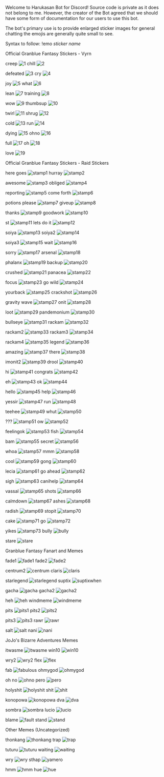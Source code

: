 Welcome to Harukasan Bot for Discord!
Source code is private as it does not belong to me. However, the creator of the Bot agreed that we should have some form of documentation for our users to use this bot.

The bot's primary use is to provide enlarged sticker images for general chatting the emojis are generally quite small to see.

Syntax to follow: !emo *sticker name*

Official Granblue Fantasy Stickers - Vyrn

creep
![1](https://cloud.githubusercontent.com/assets/8453488/22091365/efc5edaa-de31-11e6-831e-2d050993aeb7.png) chill
![2](https://cloud.githubusercontent.com/assets/8453488/22091366/efc5d8ce-de31-11e6-8d32-2a68badd6659.png)

defeated
![3](https://cloud.githubusercontent.com/assets/8453488/22091369/efd36e44-de31-11e6-88a7-4e465ae38e8b.png) cry
![4](https://cloud.githubusercontent.com/assets/8453488/22091368/efd1120c-de31-11e6-9682-9c9b195f4022.png)

joy
![5](https://cloud.githubusercontent.com/assets/8453488/22091370/efd84bf8-de31-11e6-9a71-34d8ecd75e6c.png) what
![6](https://cloud.githubusercontent.com/assets/8453488/22091373/eff3ec00-de31-11e6-9a4b-1fb1be4d3d88.png)

lean
![7](https://cloud.githubusercontent.com/assets/8453488/22091372/eff2cab4-de31-11e6-8165-70957ba3b773.png) training
![8](https://cloud.githubusercontent.com/assets/8453488/22091371/eff1f170-de31-11e6-9178-6ca69d15763f.png)

wow
![9](https://cloud.githubusercontent.com/assets/8453488/22091375/efff51d0-de31-11e6-803b-f95dc5f72477.png) thumbsup
![10](https://cloud.githubusercontent.com/assets/8453488/22091374/efff0cfc-de31-11e6-8f63-af98a260ff42.png)

twirl
![11](https://cloud.githubusercontent.com/assets/8453488/22091376/f0057466-de31-11e6-8f1b-253de24caca2.png) shrug
![12](https://cloud.githubusercontent.com/assets/8453488/22091379/f0200a56-de31-11e6-98fb-eba6a0722992.png)

cold
![13](https://cloud.githubusercontent.com/assets/8453488/22091380/f020bfc8-de31-11e6-91d8-23c0d290f305.png) run
![14](https://cloud.githubusercontent.com/assets/8453488/22091378/f01dbed6-de31-11e6-9d23-457517b4e0b5.png)

dying
![15](https://cloud.githubusercontent.com/assets/8453488/22091382/f02b0c26-de31-11e6-8db1-ea515ec44780.png) ohno
![16](https://cloud.githubusercontent.com/assets/8453488/22091381/f02a1d20-de31-11e6-8ad9-49a7f1e646e2.png)

full
![17](https://cloud.githubusercontent.com/assets/8453488/22091383/f0335ff2-de31-11e6-8666-9e742c11d30a.png) oh
![18](https://cloud.githubusercontent.com/assets/8453488/22091384/f04ace30-de31-11e6-8e1f-d0615f4bc3f5.png) 

love
![19](https://cloud.githubusercontent.com/assets/8453488/22091386/f04ce2ec-de31-11e6-9a0b-fca61106d781.png)


Official Granblue Fantasy Stickers - Raid Stickers

here goes
![stamp1](https://cloud.githubusercontent.com/assets/8453488/22091416/f127c060-de31-11e6-8bbf-ec744b9cb466.png) hurray
![stamp2](https://cloud.githubusercontent.com/assets/8453488/22091417/f12aaed8-de31-11e6-9263-f4401690b166.png)

awesome
![stamp3](https://cloud.githubusercontent.com/assets/8453488/22091418/f13779c4-de31-11e6-918b-9781f442754f.png) obliged
![stamp4](https://cloud.githubusercontent.com/assets/8453488/22091419/f13b097c-de31-11e6-9c33-2d66d4c9db05.png)

reporting
![stamp5](https://cloud.githubusercontent.com/assets/8453488/22091420/f14b28de-de31-11e6-9c28-4462da94be39.png) come forth
![stamp6](https://cloud.githubusercontent.com/assets/8453488/22091422/f151e282-de31-11e6-822b-7dd7742d2384.png)

potions please
![stamp7](https://cloud.githubusercontent.com/assets/8453488/22091421/f14f572e-de31-11e6-9f9f-5dc4c9a0f5b5.png) giveup
![stamp8](https://cloud.githubusercontent.com/assets/8453488/22091423/f1562f4a-de31-11e6-90aa-5a93309a581c.png)

thanks
![stamp9](https://cloud.githubusercontent.com/assets/8453488/22091424/f162acb6-de31-11e6-813b-86470fd8be1d.png) goodwork
![stamp10](https://cloud.githubusercontent.com/assets/8453488/22091425/f1687e34-de31-11e6-837c-6647dff83ac0.png)

st
![stamp11](https://cloud.githubusercontent.com/assets/8453488/22091426/f179a01a-de31-11e6-85c5-78ae8951e5f0.png) lets do it
![stamp12](https://cloud.githubusercontent.com/assets/8453488/22091427/f17ad480-de31-11e6-9b71-2395afb53ae5.png)

soiya
![stamp13](https://cloud.githubusercontent.com/assets/8453488/22091428/f17cbe6c-de31-11e6-9bed-f181e2443eb8.png) soiya2
![stamp14](https://cloud.githubusercontent.com/assets/8453488/22091429/f183725c-de31-11e6-90e4-1a06d35a621c.png)

soiya3
![stamp15](https://cloud.githubusercontent.com/assets/8453488/22091430/f18c7366-de31-11e6-85b2-9a3a6b6f1877.png) wait
![stamp16](https://cloud.githubusercontent.com/assets/8453488/22091431/f194a9d2-de31-11e6-9e50-8f2444c48451.png)

sorry
![stamp17](https://cloud.githubusercontent.com/assets/8453488/22091433/f1a5cd98-de31-11e6-9de0-a15f9514d9e2.png) arsenal
![stamp18](https://cloud.githubusercontent.com/assets/8453488/22091432/f1a55d86-de31-11e6-90cd-0f72743d2079.png)

phalanx
![stamp19](https://cloud.githubusercontent.com/assets/8453488/22091434/f1a8ce9e-de31-11e6-84fe-905de8aaf4df.png) backup
![stamp20](https://cloud.githubusercontent.com/assets/8453488/22091435/f1af5340-de31-11e6-8a6d-454f5ccebd0a.png)

crushed
![stamp21](https://cloud.githubusercontent.com/assets/8453488/22091436/f1b7cec6-de31-11e6-987c-1c747c209905.png) panacea
![stamp22](https://cloud.githubusercontent.com/assets/8453488/22091437/f1c2ab16-de31-11e6-9d42-3d1b237a354a.png)

focus
![stamp23](https://cloud.githubusercontent.com/assets/8453488/22091438/f1ce17da-de31-11e6-9948-b2cacaf4cd3c.png) go wild
![stamp24](https://cloud.githubusercontent.com/assets/8453488/22091439/f1d40f6e-de31-11e6-9340-86eb8b8a2b13.png)

yourback
![stamp25](https://cloud.githubusercontent.com/assets/8453488/22091440/f1d932dc-de31-11e6-86ef-520bc6f00532.png) crackshot
![stamp26](https://cloud.githubusercontent.com/assets/8453488/22091441/f1dc0f98-de31-11e6-8852-491ed5c5b291.png)

gravity wave
![stamp27](https://cloud.githubusercontent.com/assets/8453488/22091442/f1e50788-de31-11e6-83a3-4903292337c9.png) onit
![stamp28](https://cloud.githubusercontent.com/assets/8453488/22091443/f1ef4af4-de31-11e6-85b8-a2658d6ec430.png)

loot
![stamp29](https://cloud.githubusercontent.com/assets/8453488/22091444/f1fecb28-de31-11e6-80e0-79f6a771dd41.png) pandemonium
![stamp30](https://cloud.githubusercontent.com/assets/8453488/22091445/f202c160-de31-11e6-9915-66c235455883.png)

bullseye
![stamp31](https://cloud.githubusercontent.com/assets/8453488/22091446/f2041330-de31-11e6-81a6-9bd13453c887.png) rackam
![stamp32](https://cloud.githubusercontent.com/assets/8453488/22091447/f207304c-de31-11e6-97e1-0de755428738.png)

rackam2
![stamp33](https://cloud.githubusercontent.com/assets/8453488/22091448/f211fcde-de31-11e6-81e9-d5022e104506.png) rackam3
![stamp34](https://cloud.githubusercontent.com/assets/8453488/22091449/f21caaf8-de31-11e6-9d85-ef69522083ae.png)

rackam4
![stamp35](https://cloud.githubusercontent.com/assets/8453488/22091451/f22ad5f6-de31-11e6-887b-4a78826f65b6.png) legend
![stamp36](https://cloud.githubusercontent.com/assets/8453488/22091453/f2327054-de31-11e6-917e-07eff0dbe27e.png)

amazing
![stamp37](https://cloud.githubusercontent.com/assets/8453488/22091452/f230b66a-de31-11e6-9a2f-78984b5cd2a1.png) there
![stamp38](https://cloud.githubusercontent.com/assets/8453488/22091454/f2362410-de31-11e6-91dd-9dddbcebba74.png)

imonit2
![stamp39](https://cloud.githubusercontent.com/assets/8453488/22091455/f23e3aba-de31-11e6-867a-faf697e82cd8.png) drool
![stamp40](https://cloud.githubusercontent.com/assets/8453488/22091456/f24aee90-de31-11e6-9168-5916940e9d8e.png)

hi
![stamp41](https://cloud.githubusercontent.com/assets/8453488/22091457/f256231e-de31-11e6-87ed-2f2215116fb9.png) congrats
![stamp42](https://cloud.githubusercontent.com/assets/8453488/22091459/f25e18bc-de31-11e6-8714-755ec91e9408.png)

eh
![stamp43](https://cloud.githubusercontent.com/assets/8453488/22091458/f25d3bae-de31-11e6-844d-22aa0ed905a1.png) ok
![stamp44](https://cloud.githubusercontent.com/assets/8453488/22091460/f25f7c66-de31-11e6-94f0-bdcb33ca7430.png)

hello
![stamp45](https://cloud.githubusercontent.com/assets/8453488/22091461/f26baf18-de31-11e6-8be2-83cbc0063dbb.png) help
![stamp46](https://cloud.githubusercontent.com/assets/8453488/22091462/f2785e0c-de31-11e6-95cf-0a4a88bc74db.png)

yessir
![stamp47](https://cloud.githubusercontent.com/assets/8453488/22091463/f283b978-de31-11e6-98ac-7e3a19087c67.png) run
![stamp48](https://cloud.githubusercontent.com/assets/8453488/22091464/f288d2a0-de31-11e6-90a7-8a16a9cabfa6.png)

teehee
![stamp49](https://cloud.githubusercontent.com/assets/8453488/22091466/f28d1ef0-de31-11e6-981c-4530e21d8391.png) whut
![stamp50](https://cloud.githubusercontent.com/assets/8453488/22091465/f28bac28-de31-11e6-9882-def95c28fd7e.png)

???
![stamp51](https://cloud.githubusercontent.com/assets/8453488/22091467/f29835ce-de31-11e6-924d-2140166c4d88.png) ow
![stamp52](https://cloud.githubusercontent.com/assets/8453488/22091468/f2a75b6c-de31-11e6-8390-a589d27f6074.png)

feelingok
![stamp53](https://cloud.githubusercontent.com/assets/8453488/22091469/f2af0d1c-de31-11e6-8109-bd25ac16937f.png) fish
![stamp54](https://cloud.githubusercontent.com/assets/8453488/22091470/f2b3ebe8-de31-11e6-94f6-f0b7fce18095.png)

bam
![stamp55](https://cloud.githubusercontent.com/assets/8453488/22091471/f2b8bd9e-de31-11e6-80b4-2cca1166827e.png) secret
![stamp56](https://cloud.githubusercontent.com/assets/8453488/22091472/f2bb62a6-de31-11e6-9d3e-dad3618a5055.png)

whoa
![stamp57](https://cloud.githubusercontent.com/assets/8453488/22091473/f2c5ad2e-de31-11e6-8c00-da18be4cc630.png) mmm
![stamp58](https://cloud.githubusercontent.com/assets/8453488/22091474/f2d53550-de31-11e6-93f6-873bd2c0f3ed.png)

cool
![stamp59](https://cloud.githubusercontent.com/assets/8453488/22091475/f2dc3a1c-de31-11e6-8f94-e6906dd346a3.png) gong
![stamp60](https://cloud.githubusercontent.com/assets/8453488/22091476/f2dd9416-de31-11e6-90cb-9168e2c8edd5.png)

lecia
![stamp61](https://cloud.githubusercontent.com/assets/8453488/22091477/f2e4c5c4-de31-11e6-8751-eb548dbf7256.png) go ahead
![stamp62](https://cloud.githubusercontent.com/assets/8453488/22091478/f2ead194-de31-11e6-9fd5-c18d6154dca3.png)

sigh
![stamp63](https://cloud.githubusercontent.com/assets/8453488/22091479/f2f2179c-de31-11e6-9f17-aa55738dc5c6.png) canihelp
![stamp64](https://cloud.githubusercontent.com/assets/8453488/22091480/f301f07c-de31-11e6-9aa9-d71e889ca536.png)

vassal
![stamp65](https://cloud.githubusercontent.com/assets/8453488/22091482/f308d838-de31-11e6-81f9-ad4417418305.png) shots
![stamp66](https://cloud.githubusercontent.com/assets/8453488/22091481/f3072af6-de31-11e6-93f8-4a34adca14b9.png)

calmdown
![stamp67](https://cloud.githubusercontent.com/assets/8453488/22091483/f3105004-de31-11e6-834f-4c00275e514b.png) ashes
![stamp68](https://cloud.githubusercontent.com/assets/8453488/22091484/f318d8b4-de31-11e6-8a8e-84379714dca7.png)

radish
![stamp69](https://cloud.githubusercontent.com/assets/8453488/22091485/f31d34f4-de31-11e6-8ffc-eddcc1dcd723.png) stopit
![stamp70](https://cloud.githubusercontent.com/assets/8453488/22091486/f32cd74c-de31-11e6-8c72-7a5328502425.png)

cake
![stamp71](https://cloud.githubusercontent.com/assets/8453488/22091488/f33639e0-de31-11e6-8c25-92ef21d11b68.png) go
![stamp72](https://cloud.githubusercontent.com/assets/8453488/22091487/f33148a4-de31-11e6-9f0c-f3d78ee4def4.png)

yikes
![stamp73](https://cloud.githubusercontent.com/assets/8453488/22091489/f33c0ad2-de31-11e6-8531-5d8ff394442b.png) bully
![bully](https://cloud.githubusercontent.com/assets/8453488/22091385/f04bd262-de31-11e6-9c3e-d0343dd5d7bf.png)

stare
![stare](https://cloud.githubusercontent.com/assets/8453488/22091354/ef744252-de31-11e6-9f32-09f85e9b566e.png)


Granblue Fantasy Fanart and Memes

fade1
![fade1](https://cloud.githubusercontent.com/assets/8453488/22091390/f078076a-de31-11e6-9bc6-74789c3d8879.png) fade2
![fade2](https://cloud.githubusercontent.com/assets/8453488/22091391/f07897d4-de31-11e6-9bd6-82e49a0cd7a7.png)

centrum2
![centrum](https://cloud.githubusercontent.com/assets/8453488/22091387/f057ed54-de31-11e6-853a-80813a7ae832.png) claris
![claris](https://cloud.githubusercontent.com/assets/8453488/22091388/f05a529c-de31-11e6-830e-fa7149fa9069.png)

starlegend
![starlegend](https://cloud.githubusercontent.com/assets/8453488/22091355/ef75b1a0-de31-11e6-84f2-e2b1ffdd13d3.png) suptix
![suptixwhen](https://cloud.githubusercontent.com/assets/8453488/22091356/ef77832c-de31-11e6-9ecc-e7ac6fa80a16.png)

gacha
![gacha](https://cloud.githubusercontent.com/assets/8453488/22091395/f08e04ca-de31-11e6-925b-570a36dddda2.png) gacha2
![gacha2](https://cloud.githubusercontent.com/assets/8453488/22091397/f0a5a062-de31-11e6-8b71-fd187e50fa15.png)

heh
![heh](https://cloud.githubusercontent.com/assets/8453488/22091398/f0a6d612-de31-11e6-96f8-4b93ce1d9934.png) windmeme
![windmeme](https://cloud.githubusercontent.com/assets/8453488/22091362/efa6abca-de31-11e6-89fc-fad9f14b6052.png)

pits
![pits1](https://cloud.githubusercontent.com/assets/8453488/22091410/f0fbebde-de31-11e6-97f2-5300510f42f6.png) pits2
![pits2](https://cloud.githubusercontent.com/assets/8453488/22091409/f0fa8a78-de31-11e6-87fb-64fa68ed6687.png)

pits3
![pits3](https://cloud.githubusercontent.com/assets/8453488/22091411/f0fefcfc-de31-11e6-8971-d321f15023a0.png) rawr
![rawr](https://cloud.githubusercontent.com/assets/8453488/22091413/f10cf6f4-de31-11e6-85d5-11855f710068.png)

salt
![salt](https://cloud.githubusercontent.com/assets/8453488/22091412/f108e582-de31-11e6-82b5-b35a9f3b975c.png) nani
![nani](https://cloud.githubusercontent.com/assets/8453488/22091405/f0d3648e-de31-11e6-819e-b5d674bfe95c.png)

JoJo's Bizarre Adventures Memes

itwasme
![itwasme](https://cloud.githubusercontent.com/assets/8453488/22091401/f0ba6128-de31-11e6-9091-edaabf5320bb.png) win10
![win10](https://cloud.githubusercontent.com/assets/8453488/22091361/ef9e009c-de31-11e6-9ab1-f945fde4b2d5.png)

wry2
![wry2](https://cloud.githubusercontent.com/assets/8453488/22091364/efa97756-de31-11e6-86ef-d8c48a7fb37a.png) flex
![flex](https://cloud.githubusercontent.com/assets/8453488/22091394/f084f948-de31-11e6-88a2-b83df68cb23a.png)

fab
![fabulous](https://cloud.githubusercontent.com/assets/8453488/22091392/f0796e02-de31-11e6-8405-d78163115b5b.png) ohmygod
![ohmygod](https://cloud.githubusercontent.com/assets/8453488/22091406/f0de5dda-de31-11e6-99da-615c9c76c296.png)

oh no
![ohno](https://cloud.githubusercontent.com/assets/8453488/22091407/f0debafa-de31-11e6-97fd-5d384b2f7e5f.png) pero
![pero](https://cloud.githubusercontent.com/assets/8453488/22091408/f0e8aa42-de31-11e6-9e5b-e15128e21f60.png)

holyshit
![holyshit](https://cloud.githubusercontent.com/assets/8453488/22091400/f0b2d26e-de31-11e6-89d1-f92310bdbbdc.png) shit
![shit](https://cloud.githubusercontent.com/assets/8453488/22091414/f11ad724-de31-11e6-8f46-cb73ffea7a0d.png)

konopowa
![konopowa](https://cloud.githubusercontent.com/assets/8453488/22091404/f0d17322-de31-11e6-933d-86fdf911d4a3.png) dva
![dva](https://cloud.githubusercontent.com/assets/8453488/22091389/f060030e-de31-11e6-8fdd-a263b5f1038b.png)

sombra
![sombra](https://cloud.githubusercontent.com/assets/8453488/22091415/f126a996-de31-11e6-8d40-b37d14e6f706.png) lucio
![lucio](https://cloud.githubusercontent.com/assets/8453488/22091403/f0d1234a-de31-11e6-857a-8ab3edeb1cf3.png)

blame
![fault](https://cloud.githubusercontent.com/assets/8453488/22091393/f083d392-de31-11e6-99fc-5eccefd4f4b4.png) stand
![stand](https://cloud.githubusercontent.com/assets/8453488/22091353/ef71ec5a-de31-11e6-87bb-444d48d46e79.png)


Other Memes (Uncategorized)

thonkang
![thonkang](https://cloud.githubusercontent.com/assets/8453488/22091357/ef79704c-de31-11e6-9768-6366eaf64c3e.png) trap
![trap](https://cloud.githubusercontent.com/assets/8453488/22091358/ef7d1f44-de31-11e6-8b39-576f241f01da.png)

tuturu
![tuturu](https://cloud.githubusercontent.com/assets/8453488/22091359/ef9c8820-de31-11e6-9511-00c59e24f2f0.png) waiting
![waiting](https://cloud.githubusercontent.com/assets/8453488/22091360/ef9c8b0e-de31-11e6-972b-f3af6cc4c288.png)

wry
![wry](https://cloud.githubusercontent.com/assets/8453488/22091363/efa7a39a-de31-11e6-84f2-8de28a9b7bfb.png) sthap
![yamero](https://cloud.githubusercontent.com/assets/8453488/22091367/efc6d4ea-de31-11e6-9c41-e6bb7147ea9a.png)

hmm
![hmm](https://cloud.githubusercontent.com/assets/8453488/22091396/f0a3a6ae-de31-11e6-9e6c-640c01f0a22b.png) hue
![hue](https://cloud.githubusercontent.com/assets/8453488/22091399/f0b11a6e-de31-11e6-8c02-477f32732d4f.png)


